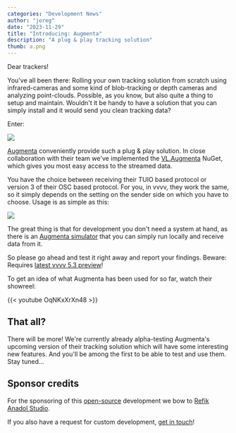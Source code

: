 ```yaml
---
categories: "Development News"
author: "joreg"
date: "2023-11-29"
title: "Introducing: Augmenta"
description: "A plug & play tracking solution"
thumb: a.png
---
```


Dear trackers!

You've all been there: Rolling your own tracking solution from scratch using infrared-cameras and some kind of blob-tracking or depth cameras and analyzing point-clouds. Possible, as you know, but also quite a thing to setup and maintain. Wouldn't it be handy to have a solution that you can simply install and it would send you clean tracking data?

Enter: 

[![](logo.png)](https://augmenta.tech/)

[Augmenta](https://augmenta.tech/) conveniently provide such a plug & play solution. In close collaboration with their team we've implemented the [VL.Augmenta](https://www.nuget.org/packages/VL.Augmenta/) NuGet, which gives you most easy access to the streamed data. 

You have the choice between receiving their TUIO based protocol or version 3 of their OSC based protocol. For you, in vvvv, they work the same, so it simply depends on the setting on the sender side on which you have to choose. Usage is as simple as this:

![](2023-11-29-15-55-03.png)

The great thing is that for development you don't need a system at hand, as there is an [Augmenta simulator](https://github.com/Augmenta-tech/Augmenta-Simulator/releases) that you can simply run locally and receive data from it. 

So please go ahead and test it right away and report your findings. Beware: Requires [latest vvvv 5.3 preview](https://visualprogramming.net/#Download)!

To get an idea of what Augmenta has been used for so far, watch their showreel:

{{< youtube OqNKxXrXn48 >}}

## That all?

There will be more! We're currently already alpha-testing Augmenta's upcoming version of their tracking solution which will have some interesting new features. And you'll be among the first to be able to test and use them. Stay tuned...

## Sponsor credits

For the sponsoring of this [open-source](https://github.com/vvvv/VL.Augmenta) development we bow to [Refik Anadol Studio](https://refikanadol.com/).

If you also have a request for custom development, [get in touch](mailto:devvvvs@vvvv.org)!